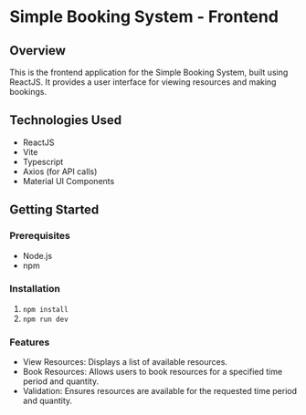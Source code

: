 # Simple Booking System - Frontend

## Overview
This is the frontend application for the Simple Booking System, built using ReactJS. It provides a user interface for viewing resources and making bookings.

## Technologies Used
- ReactJS
- Vite
- Typescript
- Axios (for API calls)
- Material UI Components

## Getting Started

### Prerequisites
- Node.js
- npm

### Installation
1. `npm install`
2. `npm run dev`

### Features
- View Resources: Displays a list of available resources.
- Book Resources: Allows users to book resources for a specified time period and quantity.
- Validation: Ensures resources are available for the requested time period and quantity.
